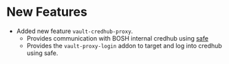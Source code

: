 # New Features

* Added new feature `vault-credhub-proxy`. 
  - Provides communication with BOSH internal credhub using [safe](https://github.com/starkandwayne/safe)
  - Provides the `vault-proxy-login` addon to target and log into credhub using safe.